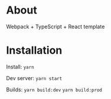 # About
  Webpack + TypeScript + React template

# Installation

Install: 
  `yarn`

Dev server: 
  `yarn start`

Builds: 
  `yarn build:dev`
  `yarn build:prod`
